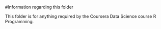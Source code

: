 #Information regarding this folder

This folder is for anything required by the Coursera Data Science course R Programming. 